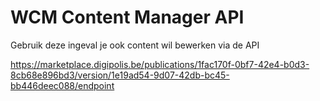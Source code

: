 # WCM Content Manager API

Gebruik deze ingeval je ook content wil bewerken via de API

https://marketplace.digipolis.be/publications/1fac170f-0bf7-42e4-b0d3-8cb68e896bd3/version/1e19ad54-9d07-42db-bc45-bb446deec088/endpoint